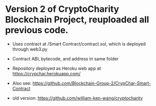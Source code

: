 # Version 2 of CryptoCharity Blockchain Project, reuploaded all previous code.

- Uses contract at /Smart Contract/contract.sol, which is deployed through web3.py

- Contract ABI, bytecode, and address in same folder

- Repository deployed as Heroku web app at https://crypchar.herokuapp.com/

- Also see: https://github.com/Blockchain-Group-2/CrypChar-Smart-Contract

- old version: https://github.com/william-ken-wang/cryptocharity
